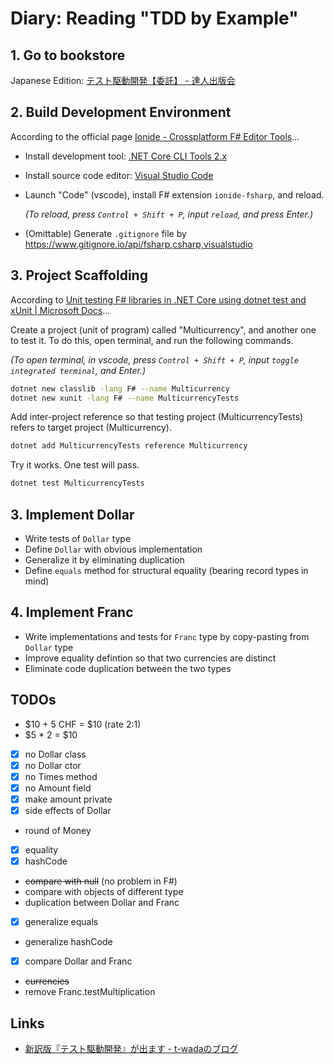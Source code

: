 # Diary: Reading "TDD by Example"

## 1. Go to bookstore

Japanese Edition: [テスト駆動開発【委託】 - 達人出版会](https://tatsu-zine.com/books/test-driven-development)

## 2. Build Development Environment

According to the official page [Ionide - Crossplatform F# Editor Tools](http://ionide.io/#getting-started)...

- Install development tool: [.NET Core CLI Tools 2.x](https://docs.microsoft.com/en-us/dotnet/core/tools/?tabs=netcore2x)
- Install source code editor: [Visual Studio Code](https://code.visualstudio.com/)
- Launch "Code" (vscode), install F# extension `ionide-fsharp`, and reload.

    *(To reload, press `Control + Shift + P`, input `reload`, and press Enter.)*

- (Omittable) Generate `.gitignore` file by <https://www.gitignore.io/api/fsharp,csharp,visualstudio>

## 3. Project Scaffolding

According to [Unit testing F# libraries in .NET Core using dotnet test and xUnit | Microsoft Docs](https://docs.microsoft.com/en-us/dotnet/core/testing/unit-testing-fsharp-with-dotnet-test)...

Create a project (unit of program) called "Multicurrency", and another one to test it. To do this, open terminal, and run the following commands.

*(To open terminal, in vscode, press `Control + Shift + P`, input `toggle integrated terminal`, and Enter.)*

```sh
dotnet new classlib -lang F# --name Multicurrency
dotnet new xunit -lang F# --name MulticurrencyTests
```

Add inter-project reference so that testing project (MulticurrencyTests) refers to target project (Multicurrency).

```sh
dotnet add MulticurrencyTests reference Multicurrency
```

Try it works. One test will pass.

```sh
dotnet test MulticurrencyTests
```

## 3. Implement Dollar

- Write tests of `Dollar` type
- Define `Dollar` with obvious implementation
- Generalize it by eliminating duplication
- Define `equals` method for structural equality (bearing record types in mind)

## 4. Implement Franc

- Write implementations and tests for `Franc` type by copy-pasting from `Dollar` type
- Improve equality defintion so that two currencies are distinct
- Eliminate code duplication between the two types

## TODOs

- $10 + 5 CHF = $10 (rate 2:1)
- $5 * 2 = $10
- [x] no Dollar class
- [x] no Dollar ctor
- [x] no Times method
- [x] no Amount field
- [x] make amount private
- [x] side effects of Dollar
- round of Money
- [x] equality
- [x] hashCode
- ~~compare with null~~ (no problem in F#)
- compare with objects of different type
- duplication between Dollar and Franc
- [x] generalize equals
- generalize hashCode
- [x] compare Dollar and Franc
- ~~currencies~~
- remove Franc.testMultiplication

## Links

- [新訳版『テスト駆動開発』が出ます - t-wadaのブログ](http://t-wada.hatenablog.jp/entry/tddbook)
